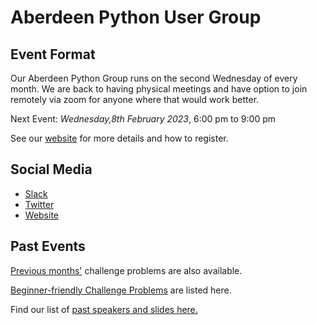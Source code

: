 # Aberdeen Python User Group

## Event Format

Our Aberdeen Python Group runs on the second Wednesday of every month. We are back to having physical meetings and have option to join remotely via zoom for anyone where that would work better. 

Next Event: *Wednesday,8th February 2023*, 6:00 pm to 9:00 pm

See our [website](https://pythonaberdeen.github.io) for more details and how to register. 

## Social Media

- [Slack](https://join.slack.com/t/python-aberdeen/shared_invite/zt-fe4vr06d-TavzVV4ZusCxYLEdCqxsyQ)
- [Twitter](https://twitter.com/pythonaberdeen)
- [Website](https://pythonaberdeen.github.io)

## Past Events

[Previous months'](/previous) challenge problems are also available.

[Beginner-friendly Challenge Problems](beginner.md) are listed here.

Find our list of [past speakers and slides here.](https://github.com/PythonAberdeen/user_group/wiki/Speakers)
